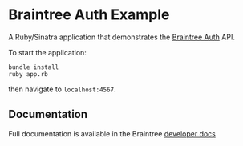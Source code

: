 # Braintree Auth Example

A Ruby/Sinatra application that demonstrates the [Braintree Auth](https://developers.braintreepayments.com/guides/braintree-auth/overview) API.

To start the application:

```
bundle install
ruby app.rb
```

then navigate to `localhost:4567`.

## Documentation

Full documentation is available in the Braintree [developer docs](https://developers.braintreepayments.com/guides/braintree-auth/overview)
